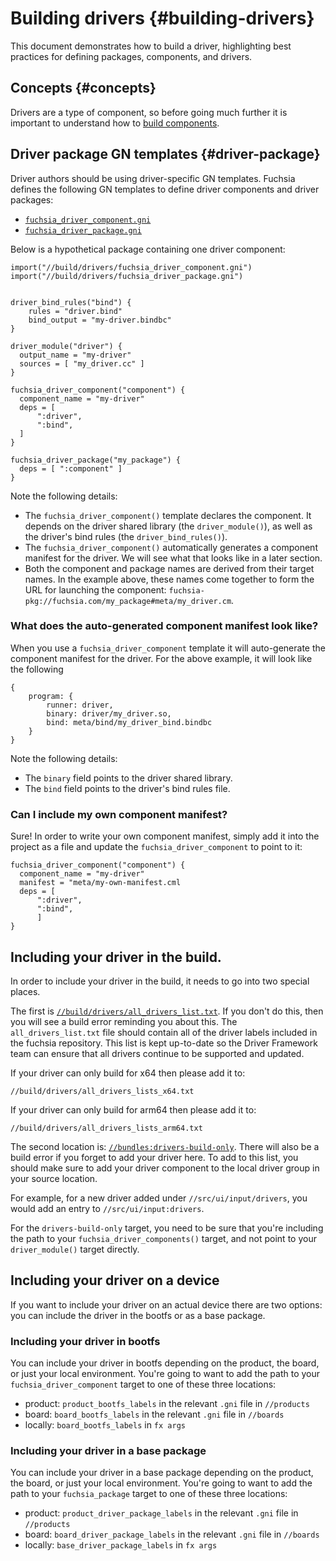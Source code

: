 # Building drivers {#building-drivers}

This document demonstrates how to build a driver, highlighting best
practices for defining packages, components, and drivers.

## Concepts {#concepts}

Drivers are a type of component, so before going much further it is important
to understand how to
[build components](/docs/development/components/build.md).

## Driver package GN templates {#driver-package}

Driver authors should be using driver-specific GN templates.
Fuchsia defines the following GN templates to define driver components and
driver packages:

*   [`fuchsia_driver_component.gni`](/build/drivers/fuchsia_driver_component.gni)
*   [`fuchsia_driver_package.gni`](/build/drivers/fuchsia_driver_package.gni)

Below is a hypothetical package containing one driver component:

```gn
import("//build/drivers/fuchsia_driver_component.gni")
import("//build/drivers/fuchsia_driver_package.gni")


driver_bind_rules("bind") {
    rules = "driver.bind"
    bind_output = "my-driver.bindbc"
}

driver_module("driver") {
  output_name = "my-driver"
  sources = [ "my_driver.cc" ]
}

fuchsia_driver_component("component") {
  component_name = "my-driver"
  deps = [
      ":driver",
      ":bind",
  ]
}

fuchsia_driver_package("my_package") {
  deps = [ ":component" ]
}
```

Note the following details:
*   The `fuchsia_driver_component()` template declares the component.
    It depends on the driver shared library (the `driver_module()`), as well
    as the driver's bind rules (the `driver_bind_rules()`).
*   The `fuchsia_driver_component()` automatically generates a component manifest
    for the driver. We will see what that looks like in a later section.
*   Both the component and package names are derived from their target names.
    In the example above, these names come together to form the URL for
    launching the component:
    `fuchsia-pkg://fuchsia.com/my_package#meta/my_driver.cm`.

### What does the auto-generated component manifest look like?

When you use a `fuchsia_driver_component` template it will auto-generate
the component manifest for the driver. For the above example, it will look like
the following

```
{
    program: {
        runner: driver,
        binary: driver/my_driver.so,
        bind: meta/bind/my_driver_bind.bindbc
    }
}
```

Note the following details:
*   The `binary` field points to the driver shared library.
*   The `bind` field points to the driver's bind rules file.

### Can I include my own component manifest?

Sure! In order to write your own component manifest, simply add
it into the project as a file and update the `fuchsia_driver_component`
to point to it:

```
fuchsia_driver_component("component") {
  component_name = "my-driver"
  manifest = "meta/my-own-manifest.cml
  deps = [
      ":driver",
      ":bind",
      ]
}
```

## Including your driver in the build.

In order to include your driver in the build, it needs to go into
two special places.

The first is
[`//build/drivers/all_drivers_list.txt`](/build/drivers/all_drivers_list.txt).
If you don't do this, then you will see a build error reminding you about this.
The `all_drivers_list.txt` file should contain all of the driver labels included
in the fuchsia repository. This list is kept up-to-date so the Driver Framework
team can ensure that all drivers continue to be supported and updated.

If your driver can only build for x64 then please add it to:

`//build/drivers/all_drivers_lists_x64.txt`

If your driver can only build for arm64 then please add it to:

`//build/drivers/all_drivers_lists_arm64.txt`

The second location is:
[`//bundles:drivers-build-only`](//bundles/BUILD.gn).
There will also be a build error if you forget to add your driver here.
To add to this list, you should make sure to add your driver component to
the local driver group in your source location.

For example, for a new driver added under `//src/ui/input/drivers`, you would
add an entry to `//src/ui/input:drivers`.

For the `drivers-build-only` target, you need to be sure that you're including
the path to your `fuchsia_driver_components()` target, and not point to your
`driver_module()` target directly.

## Including your driver on a device

If you want to include your driver on an actual device there are two options:
you can include the driver in the bootfs or as a base package.

### Including your driver in bootfs

You can include your driver in bootfs depending on the product, the board, or
just your local environment. You're going to want to add the path to your
`fuchsia_driver_component` target to one of these three locations:

* product: `product_bootfs_labels` in the relevant `.gni` file in `//products`
* board: `board_bootfs_labels` in the relevant `.gni` file in `//boards`
* locally: `board_bootfs_labels` in `fx args`

### Including your driver in a base package

You can include your driver in a base package depending on the product, the board, or
just your local environment. You're going to want to add the path to your
`fuchsia_package` target to one of these three locations:

* product: `product_driver_package_labels` in the relevant `.gni` file in `//products`
* board: `board_driver_package_labels` in the relevant `.gni` file in `//boards`
* locally: `base_driver_package_labels` in `fx args`
